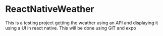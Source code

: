 # ReactNativeWeather
This is a testing project getting the weather using an API and displaying it using a UI in react native. This will be done using GIT and expo
